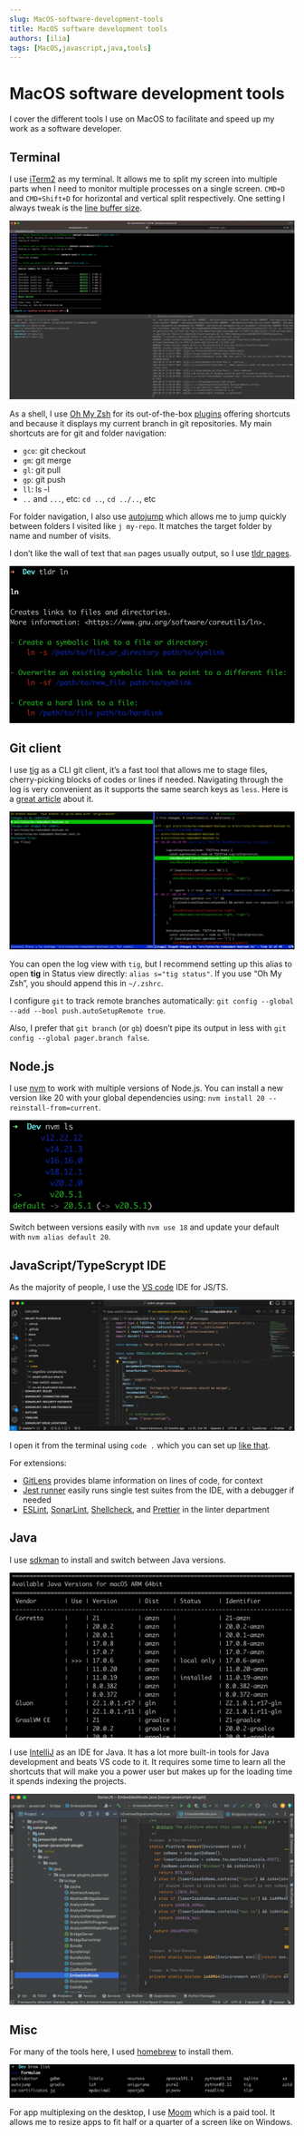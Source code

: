 ```yaml
---
slug: MacOS-software-development-tools
title: MacOS software development tools
authors: [ilia]
tags: [MacOS,javascript,java,tools]
---
```


# MacOS software development tools

I cover the different tools I use on MacOS to facilitate and speed up my work as a software developer.

## Terminal

I use [iTerm2](https://iterm2.com/) as my terminal. It allows me to split my screen into multiple parts when I need to monitor multiple processes on a single screen. `CMD+D` and `CMD+Shift+D` for horizontal and vertical split respectively. One setting I always tweak is the [line buffer size](https://stackoverflow.com/questions/12459755/zsh-iterm2-increase-number-of-lines-history/28608448#28608448).

![multiplexing with iTerm2](./iterm.webp)

As a shell, I use [Oh My Zsh](https://ohmyz.sh/#install) for its out-of-the-box [plugins](https://github.com/ohmyzsh/ohmyzsh/wiki/Plugins) offering shortcuts and because it displays my current branch in git repositories. My main shortcuts are for git and folder navigation:

- `gco`: git checkout
- `gm`: git merge
- `gl`: git pull
- `gp`: git push
- `ll`: ls -l
- `..` and `...`, etc: `cd ..`, `cd ../..`, etc

For folder navigation, I also use [autojump](https://github.com/wting/autojump) which allows me to jump quickly between folders I visited like `j my-repo`. It matches the target folder by name and number of visits.

I don’t like the wall of text that `man` pages usually output, so I use [tldr pages](https://tldr.sh/).

![TL;DR of `ln` command](./tldr.webp)

## Git client

I use [tig](https://jonas.github.io/tig/) as a CLI git client, it’s a fast tool that allows me to stage files, cherry-picking blocks of codes or lines if needed. Navigating through the log is very convenient as it supports the same search keys as `less`. Here is a [great article](https://www.atlassian.com/blog/git/git-tig) about it.

![Status view in tig](./tig.webp)

You can open the log view with `tig`, but I recommend setting up this alias to open **tig** in Status view directly: `alias s="tig status"`. If you use “Oh My Zsh”, you should append this in `~/.zshrc`.

I configure `git` to track remote branches automatically: `git config --global --add --bool push.autoSetupRemote true`.

Also, I prefer that `git branch` (or `gb`) doesn’t pipe its output in less with `git config --global pager.branch false`.

## Node.js

I use [nvm](https://github.com/nvm-sh/nvm) to work with multiple versions of Node.js. You can install a new version like 20 with your global dependencies using: `nvm install 20 --reinstall-from=current`.

![Print installed Node.js versions, the one in use and the default one](./nvm.webp)

Switch between versions easily with `nvm use 18` and update your default with `nvm alias default 20`.

## JavaScript/TypeScrypt IDE

As the majority of people, I use the [VS code](https://code.visualstudio.com/download) IDE for JS/TS.

![VS code IDE](./vscode.webp)

I open it from the terminal using `code .` which you can set up [like that](https://code.visualstudio.com/docs/setup/mac#_launching-from-the-command-line).

For extensions:

- [GitLens](https://marketplace.visualstudio.com/items?itemName=eamodio.gitlens) provides blame information on lines of code, for context
- [Jest runner](https://marketplace.visualstudio.com/items?itemName=firsttris.vscode-jest-runner) easily runs single test suites from the IDE, with a debugger if needed
- [ESLint](https://marketplace.visualstudio.com/items?itemName=dbaeumer.vscode-eslint), [SonarLint](https://marketplace.visualstudio.com/items?itemName=SonarSource.sonarlint-vscode), [Shellcheck](https://marketplace.visualstudio.com/items?itemName=timonwong.shellcheck), and [Prettier](https://marketplace.visualstudio.com/items?itemName=esbenp.prettier-vscode) in the linter department

## Java

I use [sdkman](https://sdkman.io/) to install and switch between Java versions.

![Available Java version, highlighting installed and in use](./sdkman.webp)

I use [IntelliJ](https://www.jetbrains.com/idea/) as an IDE for Java. It has a lot more built-in tools for Java development and beats VS code to it. It requires some time to learn all the shortcuts that will make you a power user but makes up for the loading time it spends indexing the projects.

![IntelliJ IDE](./intellij.webp)

## Misc

For many of the tools here, I used [homebrew](https://brew.sh/) to install them.

![List of packages installed with homebrew](./homebrew.webp)

For app multiplexing on the desktop, I use [Moom](https://apps.apple.com/us/app/moom-classic/id419330170?mt=12) which is a paid tool. It allows me to resize apps to fit half or a quarter of a screen like on Windows.
